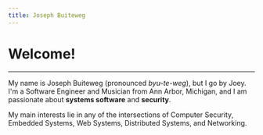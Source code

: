 ```yaml
---
title: Joseph Buiteweg
---
```


# Welcome! 
---

My name is Joseph Buiteweg (pronounced _byu-te-weg_), but I go by Joey. I'm a Software Engineer and Musician from Ann Arbor, Michigan, and I am passionate about **systems software** and **security**. 

My main interests lie in any of the intersections of Computer Security, Embedded Systems, Web Systems, Distributed Systems, and Networking.
